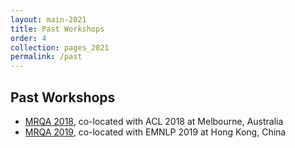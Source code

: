 ```yaml
---
layout: main-2021
title: Past Workshops
order: 4
collection: pages_2021
permalink: /past
---
```


## Past Workshops
- [MRQA 2018](../2018), co-located with ACL 2018 at Melbourne, Australia
- [MRQA 2019](../2019), co-located with EMNLP 2019 at Hong Kong, China
